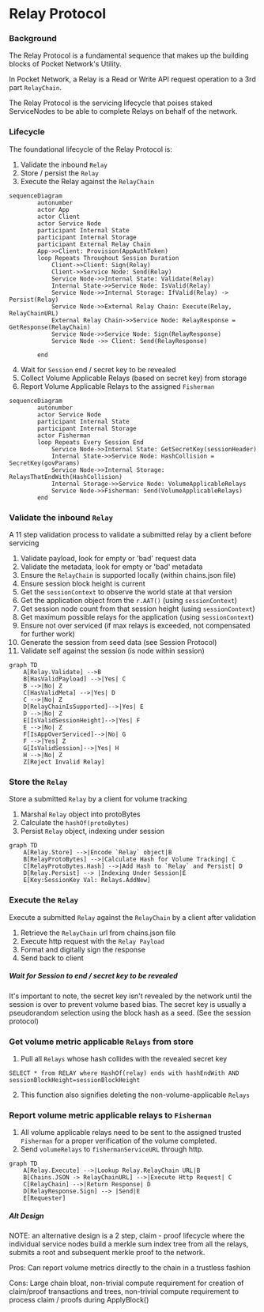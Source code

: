 # Relay Protocol

### Background

The Relay Protocol is a fundamental sequence that makes up the building blocks of Pocket Network's Utility.

In Pocket Network, a Relay is a Read or Write API request operation to a 3rd part `RelayChain`.

The Relay Protocol is the servicing lifecycle that poises staked ServiceNodes to be able to complete
Relays on behalf of the network.

### Lifecycle

The foundational lifecycle of the Relay Protocol is:

1) Validate the inbound `Relay`
2) Store / persist the `Relay`
3) Execute the Relay against the `RelayChain`
```mermaid
sequenceDiagram
	    autonumber
	    actor App
	    actor Client
	    actor Service Node
        participant Internal State
        participant Internal Storage
        participant External Relay Chain
	    App->>Client: Provision(AppAuthToken)
	    loop Repeats Throughout Session Duration 
            Client->>Client: Sign(Relay)
	        Client->>Service Node: Send(Relay)
	        Service Node->>Internal State: Validate(Relay)
            Internal State->>Service Node: IsValid(Relay)
	        Service Node->>Internal Storage: IfValid(Relay) -> Persist(Relay)
	        Service Node->>External Relay Chain: Execute(Relay, RelayChainURL)
            External Relay Chain->>Service Node: RelayResponse = GetResponse(RelayChain)
            Service Node->>Service Node: Sign(RelayResponse)
            Service Node ->> Client: Send(RelayResponse)

	    end
```
4) Wait for `Session` end / secret key to be revealed
5) Collect Volume Applicable Relays (based on secret key) from storage
6) Report Volume Applicable Relays to the assigned `Fisherman`

```mermaid
sequenceDiagram
	    autonumber
	    actor Service Node
        participant Internal State
        participant Internal Storage
        actor Fisherman
	    loop Repeats Every Session End
	        Service Node->>Internal State: GetSecretKey(sessionHeader)
            Internal State->>Service Node: HashCollision = SecretKey(govParams)
	        Service Node->>Internal Storage: RelaysThatEndWith(HashCollision)
            Internal Storage->>Service Node: VolumeApplicableRelays
            Service Node->>Fisherman: Send(VolumeApplicableRelays)
	    end
```

### Validate the inbound `Relay`

A 11 step validation process to validate a submitted relay by a client before servicing

1) Validate payload, look for empty or 'bad' request data
2) Validate the metadata, look for empty or 'bad' metadata
3) Ensure the `RelayChain` is supported locally (within chains.json file)
4) Ensure session block height is current
5) Get the `sessionContext` to observe the world state at that version
6) Get the application object from the `r.AAT()` (using `sessionContext`)
7) Get session node count from that session height (using `sessionContext`)
8) Get maximum possible relays for the application (using `sessionContext`)
9) Ensure not over serviced (if max relays is exceeded, not compensated for further work)
10) Generate the session from seed data (see Session Protocol)
11) Validate self against the session (is node within session)
```mermaid
graph TD
    A[Relay.Validate] -->B
    B[HasValidPayload] -->|Yes| C
    B -->|No| Z
    C[HasValidMeta] -->|Yes| D
    C -->|No| Z
    D[RelayChainIsSupported]-->|Yes| E
    D -->|No| Z
    E[IsValidSessionHeight]-->|Yes| F
    E -->|No| Z
    F[IsAppOverServiced]-->|No| G
    F -->|Yes| Z
    G[IsValidSession]-->|Yes| H
    H -->|No| Z
    Z[Reject Invalid Relay]
```

### Store the `Relay`

Store a submitted `Relay` by a client for volume tracking

1) Marshal `Relay` object into protoBytes
2) Calculate the `hashOf(protoBytes)` <needed for volume tracking>
3) Persist `Relay` object, indexing under session

```mermaid
graph TD
    A[Relay.Store] -->|Encode `Relay` object|B
    B[RelayProtoBytes] -->|Calculate Hash for Volume Tracking| C
    C[RelayProtoBytes.Hash] -->|Add Hash to `Relay` and Persist| D
    D[Relay.Persist] --> |Indexing Under Session|E
    E[Key:SessionKey Val: Relays.AddNew]
```

### Execute the `Relay`

Execute a submitted `Relay` against the `RelayChain` by a client after validation

1) Retrieve the `RelayChain` url from chains.json file
2) Execute http request with the `Relay Payload`
3) Format and digitally sign the response
4) Send back to client

##### Wait for Session to end / secret key to be revealed

It's important to note, the secret key isn't revealed by the network until the session is over
to prevent volume based bias. The secret key is usually a pseudorandom selection using the block hash as a seed. 
(See the session protocol)


### Get volume metric applicable `Relays` from store

1) Pull all `Relays` whose hash collides with the revealed secret key

`SELECT * from RELAY where HashOf(relay) ends with hashEndWith AND sessionBlockHeight=sessionBlockHeight`

2) This function also signifies deleting the non-volume-applicable `Relays`

### Report volume metric applicable relays to `Fisherman`

1) All volume applicable relays need to be sent to the assigned trusted `Fisherman` for a proper verification of the volume completed.
2) Send `volumeRelays` to `fishermanServiceURL` through http.

```mermaid
graph TD
    A[Relay.Execute] -->|Lookup Relay.RelayChain URL|B
    B[Chains.JSON -> RelayChainURL] -->|Execute Http Request| C
    C[RelayChain] -->|Return Response| D
    D[RelayResponse.Sign] --> |Send|E
    E[Requester]
```

##### Alt Design

NOTE: an alternative design is a 2 step, claim - proof lifecycle where the individual service nodes
build a merkle sum index tree from all the relays, submits a root and subsequent merkle proof to the
network.

Pros: Can report volume metrics directly to the chain in a trustless fashion

Cons: Large chain bloat, non-trivial compute requirement for creation of claim/proof transactions and trees, 
non-trivial compute requirement to process claim / proofs during ApplyBlock()